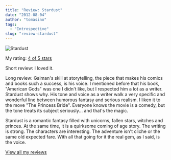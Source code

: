 ```yaml
---
title: "Review: Stardust"
date: "2012-08-04"
author: "tomasino"
tags:
  - "Introspective"
slug: "review-stardust"
---
```


![Stardust](//photo.goodreads.com/books/1328433738m/16793.jpg)

My rating: [4 of 5 stars][]

Short review: I loved it.

Long review: Gaiman's skill at storytelling, the piece that makes his
comics and books such a success, is his voice. I mentioned before that
his book, "American Gods" was one I didn't like, but I respected him a
lot as a writer. Stardust shows why. His tone and voice as a writer walk
a very specific and wonderful line between humorous fantasy and serious
realism. I liken it to the move "The Princess Bride". Everyone knows the
movie is a comedy, but the tone treats its subject seriously... and
that's the magic.

Stardust is a romantic fantasy filled with unicorns, fallen stars,
witches and princes. At the same time, it is a quirksome coming of age
story. The writing is strong. The characters are interesting. The
adventure isn't cliche or the same old expected fare. With all that
going for it the real gem, as I said, is the voice.

[View all my reviews][4 of 5 stars]

  [4 of 5 stars]: //www.goodreads.com/review/show/273950252
